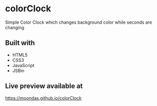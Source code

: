 # colorClock

Simple Color Clock which changes background color while seconds are changing

## Built with

- HTML5
- CSS3
- JavaScript
- JSBin

## Live preview available at
https://moondas.github.io/colorClock
